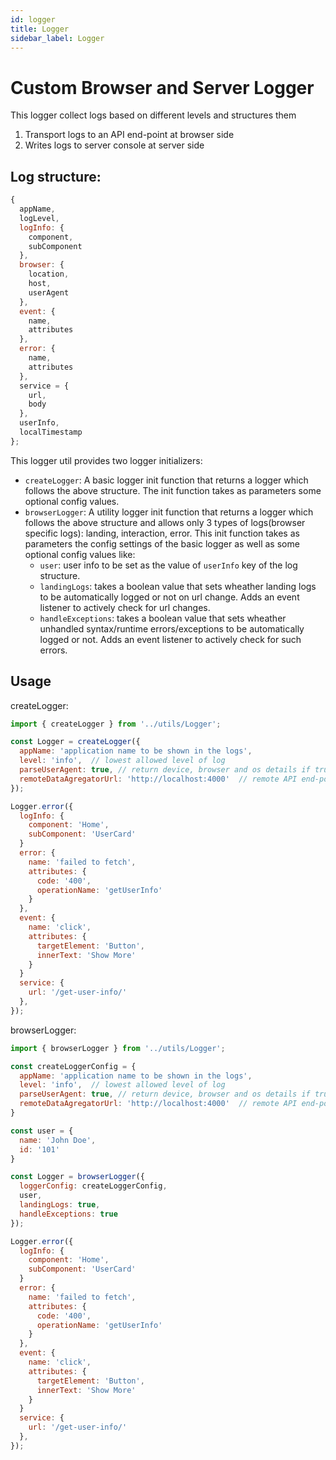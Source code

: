 ```yaml
---
id: logger
title: Logger
sidebar_label: Logger
---
```


# Custom Browser and Server Logger 

This logger collect logs based on different levels and structures them

1. Transport logs to an API end-point at browser side 
2. Writes logs to server console at server side

## Log structure:
```javascript
{
  appName,
  logLevel,
  logInfo: {
    component,
    subComponent
  },
  browser: {
    location,
    host,
    userAgent
  },
  event: {
    name,
    attributes
  },
  error: {
    name,
    attributes
  },
  service = {
    url,
    body
  },
  userInfo,
  localTimestamp
};
```

This logger util provides two logger initializers:
- `createLogger`: A basic logger init function that returns a logger which follows the above structure. The init function takes as parameters some optional config values.
- `browserLogger`: A utility logger init function that returns a logger which follows the above structure and allows only 3 types of logs(browser specific logs): landing, interaction, error. This init function takes as parameters the config settings of the basic logger as well as some optional config values like:
  - `user`: user info to be set as the value of `userInfo` key of the log structure.
  - `landingLogs`: takes a boolean value that sets wheather landing logs to be automatically logged or not on url change. Adds an event listener to actively check for url changes.
  - `handleExceptions`: takes a boolean value that sets wheather unhandled syntax/runtime errors/exceptions to be automatically logged or not. Adds an event listener to actively check for such errors.      

## Usage 

createLogger:
```javascript
import { createLogger } from '../utils/Logger';

const Logger = createLogger({
  appName: 'application name to be shown in the logs',
  level: 'info',  // lowest allowed level of log
  parseUserAgent: true, // return device, browser and os details if true; returns user-agent string if false
  remoteDataAgregatorUrl: 'http://localhost:4000'  // remote API end-point to post the logs 
});

Logger.error({ 
  logInfo: {
    component: 'Home',
    subComponent: 'UserCard'
  }
  error: {
    name: 'failed to fetch',
    attributes: {
      code: '400',
      operationName: 'getUserInfo'
    }
  },
  event: {
    name: 'click',
    attributes: {
      targetElement: 'Button',
      innerText: 'Show More'
    }
  }
  service: {
    url: '/get-user-info/'
  },
});
```

browserLogger:
```javascript
import { browserLogger } from '../utils/Logger';

const createLoggerConfig = {
  appName: 'application name to be shown in the logs',
  level: 'info',  // lowest allowed level of log
  parseUserAgent: true, // return device, browser and os details if true; returns user-agent string if false
  remoteDataAgregatorUrl: 'http://localhost:4000'  // remote API end-point to post the logs 
}

const user = {
  name: 'John Doe',
  id: '101'
}

const Logger = browserLogger({
  loggerConfig: createLoggerConfig,
  user,
  landingLogs: true,
  handleExceptions: true
});

Logger.error({ 
  logInfo: {
    component: 'Home',
    subComponent: 'UserCard'
  }
  error: {
    name: 'failed to fetch',
    attributes: {
      code: '400',
      operationName: 'getUserInfo'
    }
  },
  event: {
    name: 'click',
    attributes: {
      targetElement: 'Button',
      innerText: 'Show More'
    }
  }
  service: {
    url: '/get-user-info/'
  },
});
```


